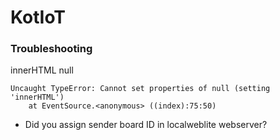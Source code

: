 # KotIoT




### Troubleshooting

 innerHTML null
```
Uncaught TypeError: Cannot set properties of null (setting 'innerHTML')
    at EventSource.<anonymous> ((index):75:50)
```

- Did you assign sender board ID in localweblite webserver?

